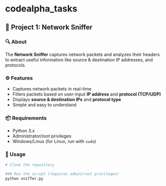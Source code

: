 # codealpha_tasks

## 📌 Project 1: Network Sniffer  
### **🔍 About**  
The **Network Sniffer** captures network packets and analyzes their headers to extract useful information like source & destination IP addresses, and protocols.

### **⚙️ Features**
- Captures network packets in real-time  
- Filters packets based on user-input **IP address** and **protocol (TCP/UDP)**  
- Displays **source & destination IPs** and **protocol type**  
- Simple and easy to understand  

### **📦 Requirements**
- Python 3.x  
- Administrator/root privileges  
- Windows/Linux (for Linux, run with `sudo`)  

### **🚀 Usage**
```sh
# Clone the repository

### Run the script (requires admin/root privileges)
python sniffer.py
